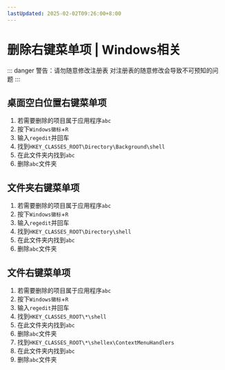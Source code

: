 ```yaml
---
lastUpdated: 2025-02-02T09:26:00+8:00
---
```


# 删除右键菜单项 | Windows相关

::: danger 警告：请勿随意修改注册表
对注册表的随意修改会导致不可预知的问题
:::

## 桌面空白位置右键菜单项

1. 若需要删除的项目属于应用程序```abc```
2. 按下```Windows徽标```+```R```
3. 输入```regedit```并回车
4. 找到```HKEY_CLASSES_ROOT\Directory\Background\shell```
5. 在此文件夹内找到```abc```
6. 删除```abc```文件夹

## 文件夹右键菜单项

1. 若需要删除的项目属于应用程序```abc```
2. 按下```Windows徽标```+```R```
3. 输入```regedit```并回车
4. 找到```HKEY_CLASSES_ROOT\Directory\shell```
5. 在此文件夹内找到```abc```
6. 删除```abc```文件夹

## 文件右键菜单项

1. 若需要删除的项目属于应用程序```abc```
2. 按下```Windows徽标```+```R```
3. 输入```regedit```并回车
4. 找到```HKEY_CLASSES_ROOT\*\shell```
5. 在此文件夹内找到```abc```
6. 删除```abc```文件夹
7. 找到```HKEY_CLASSES_ROOT\*\shellex\ContextMenuHandlers```
8. 在此文件夹内找到```abc```
9. 删除```abc```文件夹